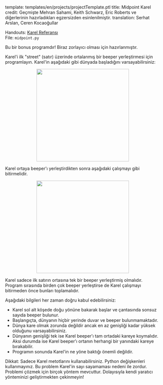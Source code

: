 template: templates/en/projects/projectTemplate.ptl
title: Midpoint Karel
credit: Geçmişte Mehran Sahami, Keith Schwarz, Eric Roberts ve diğerlerinin hazırladıkları egzersizden esinlenilmiştir.
translation: Serhat Arslan, Ceren Kocaoğullar

Handouts: [Karel Referansı](https://compedu.stanford.edu/karel-reader/docs/python/en/reference.html)<br/>
File: `midpoint.py`

Bu bir bonus programdır! Biraz zorlayıcı olması için hazırlanmıştır.

Karel'i ilk "street" (satır) üzerinde ortalanmış bir beeper yerleştirmesi için programlayın. Karel'in aşağıdaki gibi dünyada başladığını varsayabilirsiniz:

<center>
	<img style="width:300px" src="{{pathToRoot}}img/projects/midpointKarel/midpointKarelStart.png">	
</center>
			
Karel ortaya beeper'ı yerleştirdikten sonra aşağıdaki çalışmayı gibi bitirmelidir.

<center>
	<img style="width:300px" src="{{pathToRoot}}img/projects/midpointKarel/midpointKarelFinish.png">	
</center>

Karel sadece ilk satırın ortasına tek bir beeper yerleştirmiş olmalıdır. Program sırasında birden çok beeper yerleştirse de Karel çalışmayı bitirmeden önce bunları toplamalıdır.

Aşağıdaki bilgileri her zaman doğru kabul edebilirsiniz:

- Karel sol alt köşede doğu yönüne bakarak başlar ve çantasında sonsuz sayıda beeper bulunur.
- Başlangıçta, dünyanın hiçbir yerinde duvar ve beeper bulunmamaktadır.
- Dünya kare olmak zorunda değildir ancak en az genişliği kadar yüksek olduğunu varsayabilirsiniz.
- Dünyanın genişliği tek ise Karel beeper'ı tam ortadaki kareye koymalıdır. Aksi durumda ise Karel beeper'ı ortanın herhangi bir yanındaki kareye bırakabilir.
- Programın sonunda Karel'in ne yöne baktığı önemli değildir.

Dikkat: Sadece Karel metotlarını kullanabilirsiniz. Python değişkenleri kullanmayınız. Bu problem Karel'in sayı sayamaması nedeni ile zordur. Problemi çözmek için birçok yöntem mevcuttur. Dolayısıyla kendi yaratıcı yönteminizi geliştirmekten çekinmeyin!
